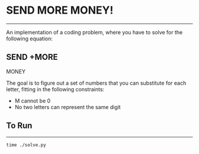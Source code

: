 # SEND MORE MONEY!
---

An implementation of a coding problem, where you have to solve for the following equation:

 SEND
+MORE
-----
MONEY

The goal is to figure out a set of numbers that you can substitute for each letter, fitting in the following constraints:

* M cannot be 0
* No two letters can represent the same digit

## To Run
---

`time ./solve.py`